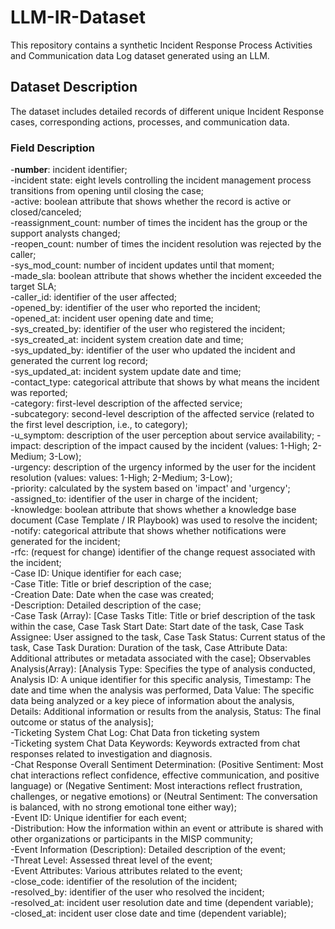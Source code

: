# LLM-IR-Dataset

This repository contains a synthetic Incident Response Process Activities and Communication data Log dataset generated using an LLM.

## Dataset Description

The dataset includes detailed records of different unique Incident Response cases, corresponding actions, processes, and communication data.

### Field Description

-**number**: incident identifier; <br>
-incident state: eight levels controlling the incident management process transitions from opening until closing the case;<br>
-active: boolean attribute that shows whether the record is active or closed/canceled;<br>
-reassignment_count: number of times the incident has the group or the support analysts changed;<br>
-reopen_count: number of times the incident resolution was rejected by the caller;<br>
-sys_mod_count: number of incident updates until that moment;<br>
-made_sla: boolean attribute that shows whether the incident exceeded the target SLA;<br>
-caller_id: identifier of the user affected;<br>
-opened_by: identifier of the user who reported the incident;<br>
-opened_at: incident user opening date and time;<br>
-sys_created_by: identifier of the user who registered the incident;<br>
-sys_created_at: incident system creation date and time;<br>
-sys_updated_by: identifier of the user who updated the incident and generated the current log record;<br>
-sys_updated_at: incident system update date and time;<br>
-contact_type: categorical attribute that shows by what means the incident was reported;<br>
-category: first-level description of the affected service;<br>
-subcategory: second-level description of the affected service (related to the first level description, i.e., to category);<br>
-u_symptom: description of the user perception about service availability;
-impact: description of the impact caused by the incident (values: 1-High; 2-Medium; 3-Low);<br>
-urgency: description of the urgency informed by the user for the incident resolution (values: values: 1-High; 2-Medium; 3-Low);<br>
-priority: calculated by the system based on 'impact' and 'urgency';<br>
-assigned_to: identifier of the user in charge of the incident;<br>
-knowledge: boolean attribute that shows whether a knowledge base document (Case Template / IR Playbook) was used to resolve the incident;<br>
-notify: categorical attribute that shows whether notifications were generated for the incident;<br>
-rfc: (request for change) identifier of the change request associated with the incident;<br>
-Case ID: Unique identifier for each case;<br>
-Case Title: Title or brief description of the case;<br>
-Creation Date: Date when the case was created;<br>
-Description: Detailed description of the case;<br>
-Case Task (Array): [Case Tasks Title: Title or brief description of the task within the case, Case Task Start Date: Start date of the task, Case Task Assignee: User assigned to the task, Case Task Status: Current status of the task, Case Task Duration: Duration of the task, Case Attribute Data: Additional attributes or metadata associated with the case];
Observables Analysis(Array): [Analysis Type: Specifies the type of analysis conducted, Analysis ID: A unique identifier for this specific analysis, Timestamp: The date and time when the analysis was performed, Data Value: The specific data being analyzed or a key piece of information about the analysis, Details: Additional information or results from the analysis, Status: The final outcome or status of the analysis];<br>
-Ticketing System Chat Log: Chat Data fron ticketing system<br>
-Ticketing system Chat Data Keywords: Keywords extracted from chat responses related to investigation and diagnosis.<br>
-Chat Response Overall Sentiment Determination: (Positive Sentiment: Most chat interactions reflect confidence, effective communication, and positive language) or (Negative Sentiment: Most interactions reflect frustration, challenges, or negative emotions) or (Neutral Sentiment: The conversation is balanced, with no strong emotional tone either way);<br>
-Event ID: Unique identifier for each event;<br>
-Distribution: How the information within an event or attribute is shared with other organizations or participants in the MISP community;<br>
-Event Information (Description): Detailed description of the event;<br>
-Threat Level: Assessed threat level of the event;<br>
-Event Attributes: Various attributes related to the event;<br>
-close_code: identifier of the resolution of the incident;<br>
-resolved_by: identifier of the user who resolved the incident;<br>
-resolved_at: incident user resolution date and time (dependent variable);<br>
-closed_at: incident user close date and time (dependent variable);<br>
